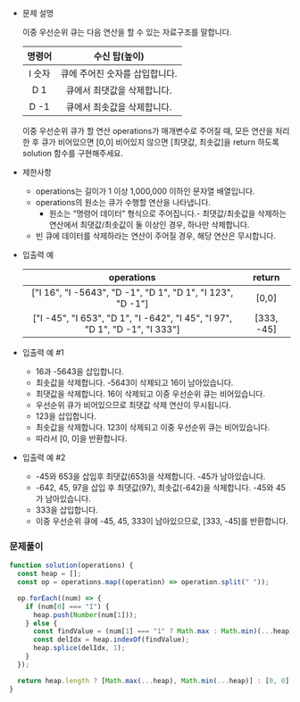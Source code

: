 - 문제 설명

  이중 우선순위 큐는 다음 연산을 할 수 있는 자료구조를 말합니다.

  | 명령어 |         수신 탑(높이)          |
  | :----: | :----------------------------: |
  | I 숫자 | 큐에 주어진 숫자를 삽입합니다. |
  |  D 1   |  큐에서 최댓값을 삭제합니다.   |
  |  D -1  |  큐에서 최솟값을 삭제합니다.   |

  이중 우선순위 큐가 할 연산 operations가 매개변수로 주어질 때, 모든 연산을 처리한 후 큐가 비어있으면 [0,0] 비어있지 않으면 [최댓값, 최솟값]을 return 하도록 solution 함수를 구현해주세요.

- 제한사항

  - operations는 길이가 1 이상 1,000,000 이하인 문자열 배열입니다.
  - operations의 원소는 큐가 수행할 연산을 나타냅니다.
    - 원소는 “명령어 데이터” 형식으로 주어집니다.- 최댓값/최솟값을 삭제하는 연산에서 최댓값/최솟값이 둘 이상인 경우, 하나만 삭제합니다.
  - 빈 큐에 데이터를 삭제하라는 연산이 주어질 경우, 해당 연산은 무시합니다.

- 입출력 예

  |                                 operations                                  |   return   |
  | :-------------------------------------------------------------------------: | :--------: |
  |         ["I 16", "I -5643", "D -1", "D 1", "D 1", "I 123", "D -1"]          |   [0,0]    |
  | ["I -45", "I 653", "D 1", "I -642", "I 45", "I 97", "D 1", "D -1", "I 333"] | [333, -45] |

- 입출력 예 #1

  - 16과 -5643을 삽입합니다.
  - 최솟값을 삭제합니다. -5643이 삭제되고 16이 남아있습니다.
  - 최댓값을 삭제합니다. 16이 삭제되고 이중 우선순위 큐는 비어있습니다.
  - 우선순위 큐가 비어있으므로 최댓값 삭제 연산이 무시됩니다.
  - 123을 삽입합니다.
  - 최솟값을 삭제합니다. 123이 삭제되고 이중 우선순위 큐는 비어있습니다.
  - 따라서 [0, 0]을 반환합니다.

- 입출력 예 #2

  - -45와 653을 삽입후 최댓값(653)을 삭제합니다. -45가 남아있습니다.
  - -642, 45, 97을 삽입 후 최댓값(97), 최솟값(-642)을 삭제합니다. -45와 45가 남아있습니다.
  - 333을 삽입합니다.
  - 이중 우선순위 큐에 -45, 45, 333이 남아있으므로, [333, -45]를 반환합니다.

### 문제풀이

```jsx
function solution(operations) {
  const heap = [];
  const op = operations.map((operation) => operation.split(" "));

  op.forEach((num) => {
    if (num[0] === "I") {
      heap.push(Number(num[1]));
    } else {
      const findValue = (num[1] === "1" ? Math.max : Math.min)(...heap);
      const delIdx = heap.indexOf(findValue);
      heap.splice(delIdx, 1);
    }
  });

  return heap.length ? [Math.max(...heap), Math.min(...heap)] : [0, 0];
}
```
